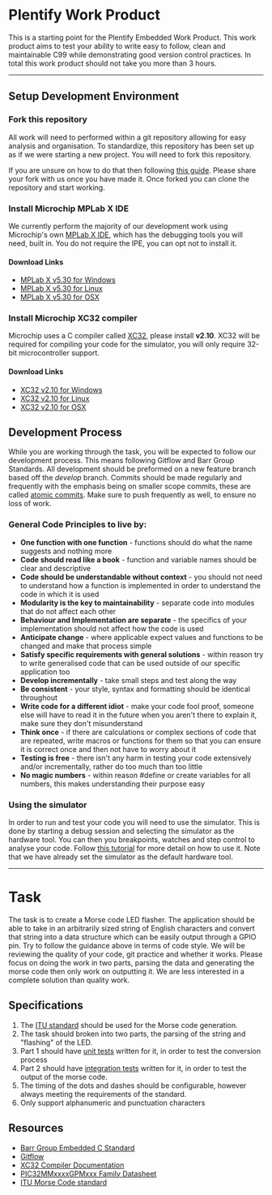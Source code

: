 # Plentify Work Product

This is a starting point for the Plentify Embedded Work Product. This work product aims to test your ability to write easy to follow, clean and maintainable C99 while demonstrating good version control practices. In total this work product should not take you more than 3 hours.

---

## Setup Development Environment

### Fork this repository

All work will need to performed within a git repository allowing for easy analysis and organisation. To standardize, this repository has been set up as if we were starting a new project. You will need to fork this repository.

If you are unsure on how to do that then following [this guide](https://confluence.atlassian.com/bitbucket/forking-a-repository-221449527.html).
Please share your fork with us once you have made it. Once forked you can clone the repository and start working.

### Install Microchip MPLab X IDE

We currently perform the majority of our development work using Microchip's own [MPLab X IDE](https://www.microchip.com/mplab/mplab-x-ide), which has the debugging tools you will need, built in. You do not require the IPE, you can opt not to install it.

#### Download Links
* [MPLab X v5.30 for Windows](http://ww1.microchip.com/downloads/en/DeviceDoc/MPLABX-v5.30-windows-installer.exe)
* [MPLab X v5.30 for Linux](http://ww1.microchip.com/downloads/en/DeviceDoc/MPLABX-v5.30-linux-installer.tar)
* [MPLab X v5.30 for OSX](http://ww1.microchip.com/downloads/en/DeviceDoc/MPLABX-v5.30-osx-installer.dmg)

### Install Microchip XC32 compiler

Microchip uses a C compiler called [XC32](https://www.microchip.com/mplab/compilers), please install **v2.10**. XC32 will be required for compiling your code for the simulator, you will only require 32-bit microcontroller support.

#### Download Links
* [XC32 v2.10 for Windows](http://ww1.microchip.com/downloads/en/DeviceDoc/xc32-v2.10-full-install-windows-installer.exe)
* [XC32 v2.10 for Linux](http://ww1.microchip.com/downloads/en/DeviceDoc/xc32-v2.10-full-install-linux-installer.run)
* [XC32 v2.10 for OSX](http://ww1.microchip.com/downloads/en/DeviceDoc/xc32-v2.10-full-install-osx-installer.dmg)

## Development Process

While you are working through the task, you will be expected to follow our development process. This means following Gitflow and Barr Group Standards. All development should  be preformed on a new feature branch based off the *develop* branch. Commits should be made regularly and frequently with the emphasis being on smaller scope commits, these are called [atomic commits](https://www.freshconsulting.com/atomic-commits/). Make sure to push frequently as well, to ensure no loss of work.

### General Code Principles to live by:
* **One function with one function** - functions should do what the name suggests and nothing more
* **Code should read like a book** - function and variable names should be clear and descriptive
* **Code should be understandable without context** - you should not need to understand how a function is implemented in order to understand the code in which it is used
* **Modularity is the key to maintainability** - separate code into modules that do not affect each other
* **Behaviour and Implementation are separate** - the specifics of your implementation should not affect how the code is used
* **Anticipate change** - where applicable expect values and functions to be changed and make that process simple
* **Satisfy specific requirements with general solutions** - within reason try to write generalised code that can be used outside of our specific application too
* **Develop incrementally** - take small steps and test along the way
* **Be consistent** - your style, syntax and formatting should be identical throughout
* **Write code for a different idiot** - make your code fool proof, someone else will have to read it in the future when you aren't there to explain it, make sure they don't misunderstand
* **Think once** - if there are calculations or complex sections of code that are repeated, write macros or functions for them so that you can ensure it is correct once and then not have to worry about it
* **Testing is free** - there isn't any harm in testing your code extensively and/or incrementally, rather do too much than too little
* **No magic numbers** - within reason #define or create variables for all numbers, this makes understanding their purpose easy

### Using the simulator

In order to run and test your code you will need to use the simulator. This is done by starting a debug session and selecting the simulator as the hardware tool. You can then you breakpoints, watches and step control to analyse your code. Follow [this tutorial](https://microchipdeveloper.com/tls0101:lab2) for more detail on how to use it. Note that we have already set the simulator as the default hardware tool.

---

# Task

The task is to create a Morse code LED flasher. The application should be able to take in an arbitrarily sized string of English characters and convert that string into a data structure which can be easily output through a GPIO pin. Try to follow the guidance above in terms of code style. We will be reviewing the quality of your code, git practice and whether it works. Please focus on doing the work in two parts, parsing the data and generating the morse code then only work on outputting it. We are less interested in a complete solution than quality work.

## Specifications
1. The [ITU standard](https://www.itu.int/dms_pubrec/itu-r/rec/m/R-REC-M.1677-1-200910-I!!PDF-E.pdf) should be used for the Morse code generation.
2. The task should broken into two parts, the parsing of the string and "flashing" of the LED.
3. Part 1 should have [unit tests](https://en.wikipedia.org/wiki/Unit_testing) written for it, in order to test the conversion process
4. Part 2 should have [integration tests](https://en.wikipedia.org/wiki/Integration_testing) written for it, in order to test the output of the morse code.
5. The timing of the dots and dashes should be configurable, however always meeting the requirements of the standard.
6. Only support alphanumeric and punctuation characters

## Resources
* [Barr Group Embedded C Standard](https://drive.google.com/open?id=15aWV4VPNEhwbvzFG0KJ-xm0BCG2i7CMD)
* [Gitflow](https://www.atlassian.com/git/tutorials/comparing-workflows/gitflow-workflow)
* [XC32 Compiler Documentation](http://ww1.microchip.com/downloads/en/DeviceDoc/50001686J.pdf)
* [PIC32MMxxxxGPMxxx Family Datasheet](http://ww1.microchip.com/downloads/en/DeviceDoc/PIC32MM0256GPM064-Family-Data-Sheet-DS60001387D.pdf)
* [ITU Morse Code standard](https://www.itu.int/dms_pubrec/itu-r/rec/m/R-REC-M.1677-1-200910-I!!PDF-E.pdf)
